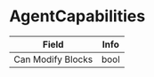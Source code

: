# AgentCapabilities

<table><thead><tr><th>Field</th><th>Info</th></tr></thead><tbody>
<tr><td>Can Modify Blocks</td><td>bool</td></tr>
</tbody></table>